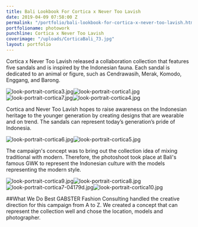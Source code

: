 ```yaml
---
title: Bali Lookbook For Cortica x Never Too Lavish
date: 2019-04-09 07:58:00 Z
permalink: "/portfolio/bali-lookbook-for-cortica-x-never-too-lavish.html"
portfolioname: photowork
punchline: Cortica x Never Too Lavish
coverimage: "/uploads/CorticaBali_73.jpg"
layout: portfolio
---
```


Cortica x Never Too Lavish released a collaboration collection that features five sandals and is inspired by the Indonesian fauna. Each sandal is dedicated to an animal or figure, such as Cendrawasih, Merak, Komodo, Enggang, and Barong.

![look-portrait-cortica3.jpg](/uploads/look-portrait-cortica3.jpg)![look-portrait-cortica1.jpg](/uploads/look-portrait-cortica1.jpg)
![look-portrait-cortica7.jpg](/uploads/look-portrait-cortica7.jpg)![look-portrait-cortica4.jpg](/uploads/look-portrait-cortica4.jpg)

Cortica and Never Too Lavish hopes to raise awareness on the Indonesian heritage to the younger generation by creating designs that are wearable and on trend. The sandals can represent today’s generation’s pride of Indonesia.

![look-portrait-cortica6.jpg](/uploads/look-portrait-cortica6.jpg)![look-portrait-cortica5.jpg](/uploads/look-portrait-cortica5.jpg)

The campaign's concept was to bring out the collection idea of mixing traditional with modern. Therefore, the photoshoot took place at Bali's famous GWK to represent the Indonesian culture with the models representing the modern style.

![look-portrait-cortica9.jpg](/uploads/look-portrait-cortica9.jpg)![look-portrait-cortica8.jpg](/uploads/look-portrait-cortica8.jpg)
![look-portrait-cortica7-04179d.jpg](/uploads/look-portrait-cortica7-04179d.jpg)![look-portrait-cortica10.jpg](/uploads/look-portrait-cortica10.jpg)

##What We Do Best
GABSTER Fashion Consulting handled the creative direction for this campaign from A to Z. We created a concept that can represent the collection well and chose the location, models and photographer.  